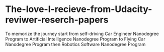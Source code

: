# The-love-I-recieve-from-Udacity-reviwer-reserch-papers
To memorize the journey start from self-driving Car Engineer Nanodegree Program to Artificial Intelligence Nanodegree Program to Flying Car Nanodegree Program then Robotics Software Nanodegree Program
